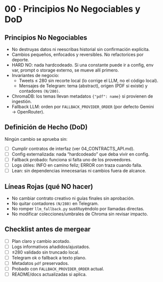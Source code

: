 # 00 · Principios No Negociables y DoD

## Principios No Negociables
- No destruyas datos ni reescribas historial sin confirmación explícita.
- Cambios pequeños, enfocados y reversibles. No refactorices por deporte.
- HARD NO: nada hardcodeado. Si una constante puede ir a config, env var, prompt o storage externo, se mueve allí primero.
- Invariantes de negocio:
  - Tweets ≤ 280 sin recorte local (lo corrige el LLM, no el código local).
  - Mensajes de Telegram: tema (abstract), origen (PDF si existe) y contadores `(N/280)`.
- ChromaDB: los temas llevan metadatos `{"pdf": name}` si provienen de ingestión.
- Fallback LLM: orden por `FALLBACK_PROVIDER_ORDER` (por defecto Gemini → OpenRouter).

## Definición de Hecho (DoD)
Ningún cambio se aprueba sin:
- [ ] Cumplir contratos de interfaz (ver 04_CONTRACTS_API.md).
- [ ] Config externalizada: nada “hardcodeado” que deba vivir en config.
- [ ] Fallback probado: funciona si falta uno de los proveedores.
- [ ] Logs útiles: INFO en camino feliz; ERROR con traza cuando falla.
- [ ] Lean: sin dependencias innecesarias ni cambios fuera de alcance.

## Líneas Rojas (qué NO hacer)
- No cambiar contrato creativo ni guías finales sin aprobación.
- No quitar contadores `(N/280)` en Telegram.
- No romper `llm_fallback.py` sustituyéndolo por llamadas directas.
- No modificar colecciones/umbrales de Chroma sin revisar impacto.

## Checklist antes de mergear
- [ ] Plan claro y cambio acotado.
- [ ] Logs informativos añadidos/ajustados.
- [ ] ≤280 validado sin truncado local.
- [ ] Telegram ok o fallback a texto plano.
- [ ] Metadatos `pdf` preservados.
- [ ] Probado con `FALLBACK_PROVIDER_ORDER` actual.
- [ ] README/docs actualizadas si aplica.
